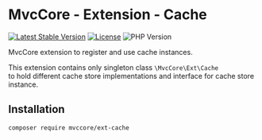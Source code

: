 # MvcCore - Extension - Cache

[![Latest Stable Version](https://img.shields.io/badge/Stable-v5.3.0-brightgreen.svg?style=plastic)](https://github.com/mvccore/ext-cache/releases)
[![License](https://img.shields.io/badge/License-BSD%203-brightgreen.svg?style=plastic)](https://mvccore.github.io/docs/mvccore/5.0.0/LICENSE.md)
![PHP Version](https://img.shields.io/badge/PHP->=5.4-brightgreen.svg?style=plastic)

MvcCore extension to register and use cache instances.

This extension contains only singleton class `\MvcCore\Ext\Cache`  
to hold different cache store implementations and interface for cache store instance.

## Installation
```shell
composer require mvccore/ext-cache
```